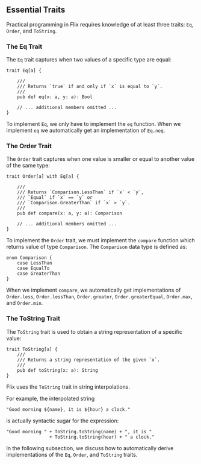 ## Essential Traits

Practical programming in Flix requires knowledge of at least three traits: `Eq`,
`Order`, and `ToString`. 

### The Eq Trait

The `Eq` trait captures when two values of a specific type are equal:

```flix
trait Eq[a] {

    ///
    /// Returns `true` if and only if `x` is equal to `y`.
    ///
    pub def eq(x: a, y: a): Bool

    // ... additional members omitted ...
}
```

To implement `Eq`, we only have to implement the `eq` function. When we
implement `eq` we automatically get an implementation of `Eq.neq`.

### The Order Trait

The `Order` trait captures when one value is smaller or equal to another value
of the same type:

```flix
trait Order[a] with Eq[a] {

    ///
    /// Returns `Comparison.LessThan` if `x` < `y`, 
    /// `Equal` if `x` == `y` or 
    /// `Comparison.GreaterThan` if `x` > `y`.
    ///
    pub def compare(x: a, y: a): Comparison

    // ... additional members omitted ...
}
```

To implement the `Order` trait, we must implement the `compare` function which
returns value of type `Comparison`. The `Comparison` data type is defined as:

```flix
enum Comparison {
    case LessThan
    case EqualTo
    case GreaterThan
}
```

When we implement `compare`, we automatically get implementations of
`Order.less`, `Order.lessThan`, `Order.greater`, `Order.greaterEqual`,
`Order.max`, and `Order.min`.

### The ToString Trait

The `ToString` trait is used to obtain a string representation of a specific value:

```flix
trait ToString[a] {
    ///
    /// Returns a string representation of the given `x`.
    ///
    pub def toString(x: a): String
}
```

Flix uses the `ToString` trait in string interpolations. 

For example, the interpolated string

```flix
"Good morning ${name}, it is ${hour} a clock."
```

is actually syntactic sugar for the expression:

```flix
"Good morning " + ToString.toString(name) + ", it is " 
                + ToString.toString(hour) + " a clock."
```

In the following subsection, we discuss how to automatically derive
implementations of the `Eq`, `Order`, and `ToString` traits.
